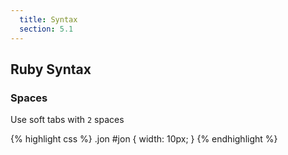 ```yaml
---
  title: Syntax
  section: 5.1
---
```


## Ruby Syntax

### Spaces

Use soft tabs with `2` spaces

{% highlight css %}
.jon #jon { width: 10px; }
{% endhighlight %}
